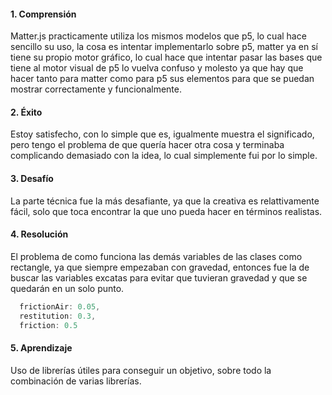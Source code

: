 #### 1. Comprensión

Matter.js practicamente utiliza los mismos modelos que p5, lo cual hace sencillo su uso, la cosa es intentar implementarlo sobre p5, matter ya en sí tiene su propio motor gráfico, lo cual hace que intentar pasar las bases que tiene al motor visual de p5 lo vuelva confuso y molesto ya que hay que hacer tanto para matter como para p5 sus elementos para que se puedan mostrar correctamente y funcionalmente.

#### 2. Éxito

Estoy satisfecho, con lo simple que es, igualmente muestra el significado, pero tengo el problema de que quería hacer otra cosa y terminaba complicando demasiado con la idea, lo cual simplemente fui por lo simple.

#### 3. Desafío

La parte técnica fue la más desafiante, ya que la creativa es relattivamente fácil, solo que toca encontrar la que uno pueda hacer en términos realistas.

#### 4. Resolución

El problema de como funciona las demás variables de las clases como rectangle, ya que siempre empezaban con gravedad, entonces fue la de buscar las variables excatas para evitar que tuvieran gravedad y que se quedarán en un solo punto.

```js
  frictionAir: 0.05,
  restitution: 0.3,
  friction: 0.5
```

#### 5. Aprendizaje

Uso de librerías útiles para conseguir un objetivo, sobre todo la combinación de varias librerías.
